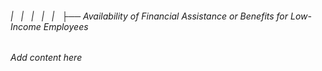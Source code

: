 ###### |   |   |   |   |   ├── Availability of Financial Assistance or Benefits for Low-Income Employees

*Add content here*